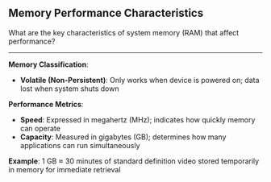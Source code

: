 ## Memory Performance Characteristics

What are the key characteristics of system memory (RAM) that affect performance?

---

**Memory Classification**:
- **Volatile (Non-Persistent)**: Only works when device is powered on; data lost when system shuts down

**Performance Metrics**:
- **Speed**: Expressed in megahertz (MHz); indicates how quickly memory can operate
- **Capacity**: Measured in gigabytes (GB); determines how many applications can run simultaneously

**Example**: 1 GB ≈ 30 minutes of standard definition video stored temporarily in memory for immediate retrieval

